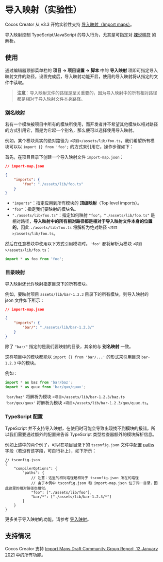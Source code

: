 # 导入映射（实验性）

Cocos Creator 从 v3.3 开始实验性支持 [导入映射（Import maps）](https://github.com/WICG/import-maps)。

导入映射控制 TypeScript/JavaScript 的导入行为，尤其是可指定对 [裸说明符](./spec.md#裸说明符) 的解析。

## 使用

通过编辑器顶部菜单栏的 **项目 -> 项目设置 -> 脚本** 中的 **导入映射** 项即可指定导入映射文件的路径。设置完成后，导入映射功能开启，使用的导入映射将从指定的文件中读取。

> **注意**：导入映射文件的路径是至关重要的，因为导入映射中的所有相对路径都是相对于导入映射文件本身路径。

### 别名映射

若有一个模块被项目中所有的模块所使用，而开发者并不希望其他模块以相对路径的方式引用它，而是为它起一个别名，那么便可以选择使用导入映射。

例如，某个模块真实的绝对路径为 `<项目>/assets/lib/foo.ts`，我们希望所有模块可以以 `import {} from 'foo';` 的方式来引用它，操作步骤如下：

首先，在项目目录下创建一个导入映射文件 `import-map.json`：

```json
// import-map.json

{
    "imports": {
        "foo": "./assets/lib/foo.ts"
    }
}
```

- `"imports"`：指定应用到所有模块的 **顶级映射**（Top level imports）。
- `"foo"`：指定我们要映射的模块名。
- `"./assets/lib/foo.ts"`：指定如何映射 `"foo"`。`"./assets/lib/foo.ts"` 是相对路径，**导入映射中的所有相对路径都是相对于导入映射文件本身的位置的**，因此 `./assets/lib/foo.ts` 将解析为绝对路径 `<项目>/assets/lib/foo.ts`。

然后在任意模块中使用以下方式引用模块时，`'foo'` 都将解析为模块 `<项目>/assets/lib/foo.ts`：

```ts
import * as foo from 'foo';
```

### 目录映射

导入映射还允许映射指定目录下的所有模块。

例如，要映射项目 `assets/lib/bar-1.2.3` 目录下的所有模块，则导入映射的 json 文件如下所示：

```json
// import-map.json

{
    "imports": {
        "bar/": "./assets/lib/bar-1.2.3/"
    }
}
```

除了 `"bar/"` 指定的是我们要映射的目录，其余的与 **别名映射** 一致。

这样项目中的模块都能以 `import {} from 'bar/...'` 的形式来引用目录 `bar-1.2.3` 中的模块。

例如：

```ts
import * as baz from 'bar/baz';
import * as quux from 'bar/qux/quux';
```

`'bar/baz'` 将解析为模块 `<项目>/assets/lib/bar-1.2.3/baz.ts`<br>`'bar/qux/quux'` 将解析为模块 `<项目>/assets/lib/bar-1.2.3/qux/quux.ts`。

### TypeScript 配置

TypeScript 并不支持导入映射，在使用时可能会导致出现找不到模块的报错，所以我们需要通过额外的配置来告诉 TypeScript 类型检查器额外的模块解析信息。

例如上述中的两个例子，可以在项目目录下的 `tsconfig.json` 文件中配置 [paths](https://www.typescriptlang.org/tsconfig#paths) 字段（若没有该字段，可自行补上），如下所示：

```json5
// tsconfig.json
{
    "compilerOptions": {
        "paths": {
            // 注意：这里的相对路径是相对于 tsconfig.json 所在的路径
            // 由于本例中 tsconfig.json 和 import-map.json 位于同一目录，因此这里的相对路径也相似。
            "foo": ["./assets/lib/foo"],
            "bar/*": ["./assets/lib/bar-1.2.3/*"]
        }
    }
}
```

更多关于导入映射的功能，请参考 [导入映射](https://github.com/WICG/import-maps)。

## 支持情况

Cocos Creator 支持 [Import Maps Draft Community Group Report, 12 January 2021](https://wicg.github.io/import-maps/) 中的所有功能。
